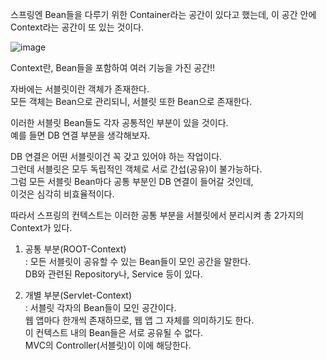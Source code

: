 스프링엔 Bean들을 다루기 위한 Container라는 공간이 있다고 했는데, 이 공간 안에 Context라는 공간이 또 있는 것이다.    
   
![image](https://user-images.githubusercontent.com/45925158/144599346-ac4dca0f-abb5-44d1-9968-3b088148bb30.png)   
   
Context란, Bean들을 포함하여 여러 기능을 가진 공간!!
   
   
자바에는 서블릿이란 객체가 존재한다.   
모든 객체는 Bean으로 관리되니, 서블릿 또한 Bean으로 존재한다.   
   
이러한 서블릿 Bean들도 각자 공통적인 부분이 있을 것이다.   
예를 들면 DB 연결 부분을 생각해보자.   
   
DB 연결은 어떤 서블릿이건 꼭 갖고 있어야 하는 작업이다.   
그런데 서블릿은 모두 독립적인 객체로 서로 간섭(공유)이 불가능하다.   
그럼 모든 서블릿 Bean마다 공통 부분인 DB 연결이 들어갈 것인데,   
이것은 심각히 비효율적이다.   
   
따라서 스프링의 컨텍스트는 이러한 공통 부분을 서블릿에서 분리시켜 총 2가지의 Context가 있다.   
   
1. 공통 부분(ROOT-Context)   
: 모든 서블릿이 공유할 수 있는 Bean들이 모인 공간을 말한다.   
DB와 관련된 Repository나, Service 등이 있다.   
   
2. 개별 부분(Servlet-Context)   
: 서블릿 각자의 Bean들이 모인 공간이다.   
웹 앱마다 한개씩 존재하므로, 웹 앱 그 자체를 의미하기도 한다.   
이 컨텍스트 내의 Bean들은 서로 공유될 수 없다.   
MVC의 Controller(서블릿)이 이에 해당한다.   
